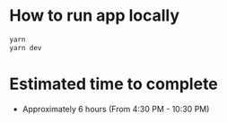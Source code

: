 # How to run app locally

``` zsh
yarn
yarn dev
```

# Estimated time to complete

- Approximately 6 hours (From 4:30 PM - 10:30 PM)
